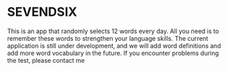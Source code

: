 # SEVENDSIX
This is an app that randomly selects 12 words every day. All you need is to remember these words to strengthen your language skills. The current application is still under development, and we will add word definitions and add more word vocabulary in the future. If you encounter problems during the test, please contact me
